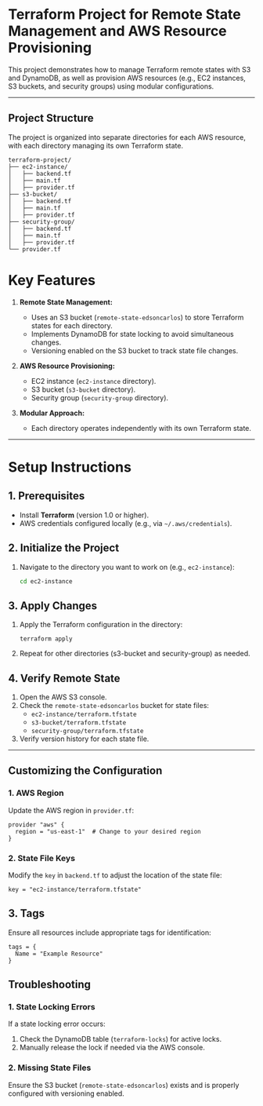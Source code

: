 # Terraform Project for Remote State Management and AWS Resource Provisioning

This project demonstrates how to manage Terraform remote states with S3 and DynamoDB, as well as provision AWS resources (e.g., EC2 instances, S3 buckets, and security groups) using modular configurations.

---

## Project Structure

The project is organized into separate directories for each AWS resource, with each directory managing its own Terraform state.

```
terraform-project/
├── ec2-instance/       
│   ├── backend.tf     
│   ├── main.tf         
│   ├── provider.tf    
├── s3-bucket/          
│   ├── backend.tf     
│   ├── main.tf         
│   ├── provider.tf    
├── security-group/     
│   ├── backend.tf     
│   ├── main.tf         
│   ├── provider.tf   
└── provider.tf         
```


# Key Features

1. **Remote State Management:**
   - Uses an S3 bucket (`remote-state-edsoncarlos`) to store Terraform states for each directory.
   - Implements DynamoDB for state locking to avoid simultaneous changes.
   - Versioning enabled on the S3 bucket to track state file changes.

2. **AWS Resource Provisioning:**
   - EC2 instance (`ec2-instance` directory).
   - S3 bucket (`s3-bucket` directory).
   - Security group (`security-group` directory).

3. **Modular Approach:**
   - Each directory operates independently with its own Terraform state.

---

# Setup Instructions

## 1. Prerequisites
- Install **Terraform** (version 1.0 or higher).
- AWS credentials configured locally (e.g., via `~/.aws/credentials`).

## 2. Initialize the Project
1. Navigate to the directory you want to work on (e.g., `ec2-instance`):
   ```bash
   cd ec2-instance


## 3. Apply Changes

1. Apply the Terraform configuration in the directory:
   ```shel
   terraform apply
    ```

2.	Repeat for other directories (s3-bucket and security-group) as needed.

## 4. Verify Remote State

1. Open the AWS S3 console.
2. Check the `remote-state-edsoncarlos` bucket for state files:
   - `ec2-instance/terraform.tfstate`
   - `s3-bucket/terraform.tfstate`
   - `security-group/terraform.tfstate`
3. Verify version history for each state file.

---

## Customizing the Configuration

### 1. AWS Region

Update the AWS region in `provider.tf`:

```
provider "aws" {
  region = "us-east-1"  # Change to your desired region
}
```

### 2. State File Keys

Modify the `key` in `backend.tf` to adjust the location of the state file:
```
key = "ec2-instance/terraform.tfstate"
```


## 3. Tags

Ensure all resources include appropriate tags for identification:

```
tags = {
  Name = "Example Resource"
}
```


## Troubleshooting

### 1. State Locking Errors

If a state locking error occurs:
1. Check the DynamoDB table (`terraform-locks`) for active locks.
2. Manually release the lock if needed via the AWS console.

### 2. Missing State Files

Ensure the S3 bucket (`remote-state-edsoncarlos`) exists and is properly configured with versioning enabled.